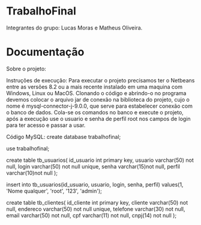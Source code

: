 # TrabalhoFinal
Integrantes do grupo: Lucas Moras e Matheus Oliveira.

# Documentação
Sobre o projeto:

Instruções de execução:
Para executar o projeto precisamos ter o Netbeans entre as versões 8.2 ou a mais recente instalado em uma maquina com Windows, Linux ou MacOS. Clonando o código e abrindo-o no programa devemos colocar o arquivo jar de conexão na biblioteca do projeto, cujo o nome é mysql-connector-j-9.0.0, que serve para estabelecer conexão com o banco de dados. Cola-se os comandos no banco e execute o projeto, após a execução use o usuario e senha de perfil root nos campos de login para ter acesso e passar a usar.

Código MySQL:
create database trabalhofinal;

use trabalhofinal;

create table tb_usuarios(
id_usuario int primary key,
usuario varchar(50) not null,
login varchar(50) not null unique,
senha varchar(15)not null,
perfil varchar(10)not null
);

insert into tb_usuarios(id_usuario, usuario, login, senha, perfil)
values(1, 'Nome qualquer', 'root', '123', 'admin');

create table tb_clientes(
id_cliente int primary key,
cliente varchar(50) not null,
endereco varchar(50) not null unique,
telefone varchar(30) not null,
email varchar(50) not null,
cpf varchar(11) not null,
cnpj(14) not null
);
